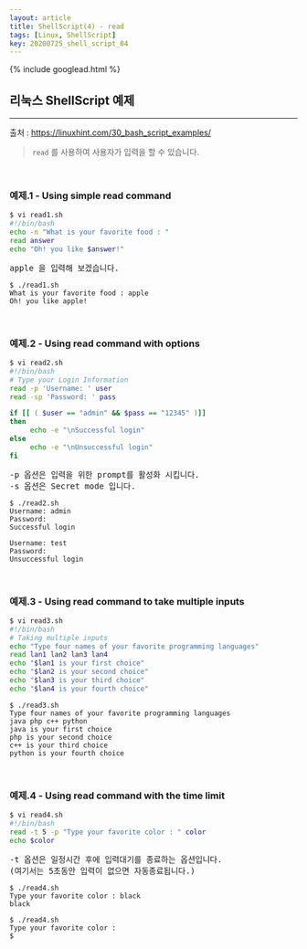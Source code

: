 ```yaml
---
layout: article
title: ShellScript(4) - read
tags: [Linux, ShellScript]
key: 20200725_shell_script_04
---
```


{% include googlead.html %}

## 리눅스 ShellScript 예제
---

출처 : <https://linuxhint.com/30_bash_script_examples/>

> `read` 를 사용하여 사용자가 입력을 할 수 있습니다.


<br>

### 예제.1 - Using simple read command

``` bash
$ vi read1.sh
#!/bin/bash
echo -n "What is your favorite food : "
read answer
echo "Oh! you like $answer!"
```
<pre>apple 을 입력해 보겠습니다.</pre>
```
$ ./read1.sh
What is your favorite food : apple
Oh! you like apple!
```

<br>

### 예제.2 - Using read command with options

``` bash
$ vi read2.sh
#!/bin/bash
# Type your Login Information
read -p 'Username: ' user
read -sp 'Password: ' pass

if [[ ( $user == "admin" && $pass == "12345" )]]
then
     echo -e "\nSuccessful login"
else
     echo -e "\nUnsuccessful login"
fi
```
<pre>-p 옵션은 입력을 위한 prompt를 활성화 시킵니다.
-s 옵션은 Secret mode 입니다.</pre>
```
$ ./read2.sh
Username: admin
Password:
Successful login
```
```
Username: test
Password:
Unsuccessful login
```

<br>

### 예제.3 - Using read command to take multiple inputs

``` bash
$ vi read3.sh
#!/bin/bash
# Taking multiple inputs
echo "Type four names of your favorite programming languages"
read lan1 lan2 lan3 lan4
echo "$lan1 is your first choice"
echo "$lan2 is your second choice"
echo "$lan3 is your third choice"
echo "$lan4 is your fourth choice"
```

```
$ ./read3.sh
Type four names of your favorite programming languages
java php c++ python
java is your first choice
php is your second choice
c++ is your third choice
python is your fourth choice
```

<br>

### 예제.4 - Using read command with the time limit

``` bash
$ vi read4.sh
#!/bin/bash
read -t 5 -p "Type your favorite color : " color
echo $color
```

<pre>-t 옵션은 일정시간 후에 입력대기를 종료하는 옵션입니다.
(여기서는 5초동안 입력이 없으면 자동종료됩니다.)</pre>
```
$ ./read4.sh
Type your favorite color : black
black
```
```
$ ./read4.sh
Type your favorite color :
$
```
